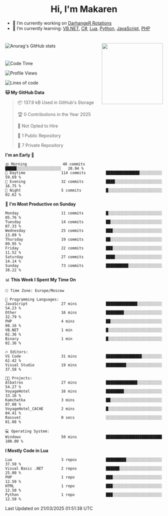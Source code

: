 <div id="header" align="center">
 <h1>Hi, I'm Makaren</h1>
</div>

- 🔭 I’m currently working on <a href="https://darhanger.github.io/rotations/">DarhangeR Rotations</a>
- 🌱 I’m currently learning: <a href="https://learn.microsoft.com/ru-ru/dotnet/visual-basic/">VB.NET</a>, <a href="https://dotnet.microsoft.com/en-us/languages/csharp">C#</a>, <a href="https://www.lua.org">Lua</a>, <a href="https://www.python.org">Python</a>, <a href="https://www.ecma-international.org/publications-and-standards/standards/ecma-262/">JavaScript</a>, <a href="https://www.php.net">PHP</a>
<!--
- 👯 I’m looking to collaborate on ...
- 🤔 I’m looking for help with ...
- 💬 Ask me about ...
- 📫 How to reach me: ...
- 😄 Pronouns: ...
- ⚡ Fun fact: ...
-->
#
![Anurag's GitHub stats](https://github-readme-stats.vercel.app/api?username=MakarenD&text_color=fff&icon_color=435cd9&show_icons=true&theme=dark&bg_color=00000000)<img align="right" src="https://media3.giphy.com/media/LaVp0AyqR5bGsC5Cbm/giphy.gif?cid=ecf05e4702j5mjw4h8mwt6p3xur6xnlpw7ymefs00ez9pcbs&ep=v1_gifs_search&rid=giphy.gif&ct=g" width="195"/> 

#
<!--START_SECTION:waka-->
![Code Time](http://img.shields.io/badge/Code%20Time-610%20hrs%203%20mins-blue)

![Profile Views](http://img.shields.io/badge/Profile%20Views-0-blue)

![Lines of code](https://img.shields.io/badge/From%20Hello%20World%20I%27ve%20Written-3.0%20million%20lines%20of%20code-blue)

**🐱 My GitHub Data** 

> 📦 137.9 kB Used in GitHub's Storage 
 > 
> 🏆 0 Contributions in the Year 2025
 > 
> 🚫 Not Opted to Hire
 > 
> 📜 1 Public Repository 
 > 
> 🔑 7 Private Repository 
 > 
**I'm an Early 🐤** 

```text
🌞 Morning                40 commits          █████░░░░░░░░░░░░░░░░░░░░   20.94 % 
🌆 Daytime                114 commits         ███████████████░░░░░░░░░░   59.69 % 
🌃 Evening                32 commits          ████░░░░░░░░░░░░░░░░░░░░░   16.75 % 
🌙 Night                  5 commits           █░░░░░░░░░░░░░░░░░░░░░░░░   02.62 % 
```
📅 **I'm Most Productive on Sunday** 

```text
Monday                   11 commits          █░░░░░░░░░░░░░░░░░░░░░░░░   05.76 % 
Tuesday                  14 commits          ██░░░░░░░░░░░░░░░░░░░░░░░   07.33 % 
Wednesday                25 commits          ███░░░░░░░░░░░░░░░░░░░░░░   13.09 % 
Thursday                 19 commits          ██░░░░░░░░░░░░░░░░░░░░░░░   09.95 % 
Friday                   22 commits          ███░░░░░░░░░░░░░░░░░░░░░░   11.52 % 
Saturday                 27 commits          ████░░░░░░░░░░░░░░░░░░░░░   14.14 % 
Sunday                   73 commits          ██████████░░░░░░░░░░░░░░░   38.22 % 
```


📊 **This Week I Spent My Time On** 

```text
🕑︎ Time Zone: Europe/Moscow

💬 Programming Languages: 
JavaScript               27 mins             ██████████████░░░░░░░░░░░   54.23 % 
Other                    16 mins             ████████░░░░░░░░░░░░░░░░░   32.79 % 
PHP                      4 mins              ██░░░░░░░░░░░░░░░░░░░░░░░   08.16 % 
VB.NET                   1 min               █░░░░░░░░░░░░░░░░░░░░░░░░   02.36 % 
Binary                   1 min               █░░░░░░░░░░░░░░░░░░░░░░░░   02.36 % 

🔥 Editors: 
VS Code                  31 mins             ████████████████░░░░░░░░░   62.42 % 
Visual Studio            19 mins             █████████░░░░░░░░░░░░░░░░   37.58 % 

🐱‍💻 Projects: 
Albatros                 27 mins             ██████████████░░░░░░░░░░░   54.27 % 
VoyageHotel              16 mins             ████████░░░░░░░░░░░░░░░░░   33.16 % 
Kamchatka                3 mins              ██░░░░░░░░░░░░░░░░░░░░░░░   07.08 % 
VoyageHotel_CACHE        2 mins              █░░░░░░░░░░░░░░░░░░░░░░░░   04.41 % 
Rassvet                  0 secs              ░░░░░░░░░░░░░░░░░░░░░░░░░   01.08 % 

💻 Operating System: 
Windows                  50 mins             █████████████████████████   100.00 % 
```

**I Mostly Code in Lua** 

```text
Lua                      3 repos             █████████░░░░░░░░░░░░░░░░   37.50 % 
Visual Basic .NET        2 repos             ██████░░░░░░░░░░░░░░░░░░░   25.00 % 
PHP                      1 repo              ███░░░░░░░░░░░░░░░░░░░░░░   12.50 % 
HTML                     1 repo              ███░░░░░░░░░░░░░░░░░░░░░░   12.50 % 
Python                   1 repo              ███░░░░░░░░░░░░░░░░░░░░░░   12.50 % 
```




 Last Updated on 21/03/2025 01:51:38 UTC
<!--END_SECTION:waka-->
